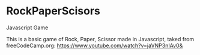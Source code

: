 # RockPaperScisors
Javascript Game

This is a basic game of Rock, Paper, Scissor made in Javascript,
taked from freeCodeCamp.org: https://www.youtube.com/watch?v=jaVNP3nIAv0&

